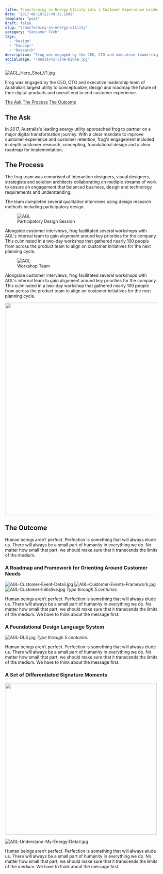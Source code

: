 ```yaml
---
title: Transforming an Energy Utility into a Customer Experience Leader
date: "2017-08-19T22:40:32.169Z"
template: "post"
draft: false
slug: "transforming-an-energy-utility"
category: "Consumer Tech"
tags:
  - "Design"
  - "Concept"
  - "Research"
description: "Frog was engaged by the CEO, CTO and executive leadership team of Australia’s largest utility to conceptualize, design and roadmap the future of their digital products and overall end to end customer experience."
socialImage: "/media/42-line-bible.jpg"
---
```


![AGL_Hero_Shot_V1.jpg](/media/AGL_Hero_Shot_V1.jpg)

Frog was engaged by the CEO, CTO and executive leadership team of Australia’s largest utility to conceptualize, design and roadmap the future of their digital products and overall end to end customer experience.

[The Ask](#the-ask) [The Process](#the-process) [The Outcome](#the-outcome)

## The Ask

In 2017, Australia's leading energy utility approached frog to partner on a major digital transformation journey. With a clear mandate to improve customer experience and customer retention, frog's engagement included in depth customer research, concepting, foundational design and a clear roadmap for implementation.

## The Process

The frog team was comprised of interaction designers, visual designers, strategists and solution architects collaborating on mutliple streams of work to ensure an engagement that balanced business, design and technology requirements and understanding. 

The team completed several qualitative interviews using design research methods including participatory design.

<figure class="float-right" style="width: 400px">
	<img src="/media/AGL-Brainstorming-Session.jpg" alt="AGL">
	<figcaption>Participatory Design Session</figcaption>
</figure>

Alongside customer interviews, frog facilitated several workshops with AGL's internal team to gain alignment around key priorities for the company. This culminated in a two-day workshop that gathered nearly 100 people from across the product team to align on customer initiatives for the next planning cycle.

<figure class="float-left" style="width: 400px">
	<img src="/media/AGL-Workshop-Team.jpg" alt="AGL">
	<figcaption>Workshop Team</figcaption>
</figure>

Alongside customer interviews, frog facilitated several workshops with AGL's internal team to gain alignment around key priorities for the company. This culminated in a two-day workshop that gathered nearly 100 people from across the product team to align on customer initiatives for the next planning cycle.

<img src="/media/AGL-Workshop-Team.jpg" width="700" style="text-align: center"/>

## The Outcome

Human beings aren’t perfect. Perfection is something that will always elude us. There will always be a small part of humanity in everything we do. No matter how small that part, we should make sure that it transcends the limits of the medium. 

### A Roadmap and Framework for Orienting Around Customer Needs

![AGL-Customer-Event-Detail.jpg](/media/AGL-Customer-Event-Detail.jpg)
![AGL-Customer-Events-Framework.jpg](/media/AGL-Customer-Events-Framework.jpg)
![AGL-Customer-Initiative.jpg](/media/AGL-Customer-Initiative.jpg)
*Type through 5 centuries.*

Human beings aren’t perfect. Perfection is something that will always elude us. There will always be a small part of humanity in everything we do. No matter how small that part, we should make sure that it transcends the limits of the medium. We have to think about the message first. 

### A Foundational Design Language System 

![AGL-DLS.jpg](/media/AGL-DLS.jpg)
*Type through 5 centuries.*

Human beings aren’t perfect. Perfection is something that will always elude us. There will always be a small part of humanity in everything we do. No matter how small that part, we should make sure that it transcends the limits of the medium. We have to think about the message first. 

### A Set of Differentiated Signature Moments

<img src="/media/AGL-Understand-My-Energy.jpg" width="500" />


![AGL-Understand-My-Energy-Detail.jpg](/media/AGL-Understand-My-Energy-Detail.jpg)

Human beings aren’t perfect. Perfection is something that will always elude us. There will always be a small part of humanity in everything we do. No matter how small that part, we should make sure that it transcends the limits of the medium. We have to think about the message first. 

